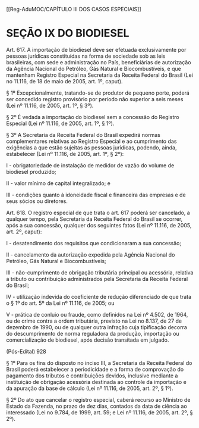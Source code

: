 [[Reg-AduMOC/CAPÍTULO III DOS CASOS ESPECIAIS]]

# SEÇÃO IX DO BIODIESEL

Art. 617. A importação de biodiesel deve ser efetuada
exclusivamente por pessoas jurídicas constituídas na forma
de sociedade sob as leis brasileiras, com sede e
administração no País, beneficiárias de autorização da
Agência Nacional do Petróleo, Gás Natural e
Biocombustíveis, e que mantenham Registro Especial na
Secretaria da Receita Federal do Brasil (Lei no 11.116, de 18
de maio de 2005, art. 1º, caput).

§ 1º Excepcionalmente, tratando-se de produtor de pequeno
porte, poderá ser concedido registro provisório por período
não superior a seis meses (Lei nº 11.116, de 2005, art. 1º, §
3º).

§ 2º É vedada a importação do biodiesel sem a concessão do
Registro Especial (Lei nº 11.116, de 2005, art. 1º, § 1º).

§ 3º A Secretaria da Receita Federal do Brasil expedirá
normas complementares relativas ao Registro Especial e ao
cumprimento das exigências a que estão sujeitas as pessoas
jurídicas, podendo, ainda, estabelecer (Lei nº 11.116, de
2005, art. 1º, § 2º):

I - obrigatoriedade de instalação de medidor de vazão do
volume de biodiesel produzido;

II - valor mínimo de capital integralizado; e

III - condições quanto à idoneidade fiscal e financeira das
empresas e de seus sócios ou diretores.

Art. 618. O registro especial de que trata o art. 617 poderá
ser cancelado, a qualquer tempo, pela Secretaria da Receita
Federal do Brasil se ocorrer, após a sua concessão, qualquer
dos seguintes fatos (Lei nº 11.116, de 2005, art. 2º, caput):

I - desatendimento dos requisitos que condicionaram a sua
concessão;

II - cancelamento da autorização expedida pela Agência
Nacional do Petróleo, Gás Natural e Biocombustíveis;

III - não-cumprimento de obrigação tributária principal ou
acessória, relativa a tributo ou contribuição administrados
pela Secretaria da Receita Federal do Brasil;

IV - utilização indevida do coeficiente de redução
diferenciado de que trata o § 1º do art. 5º da Lei nº 11.116,
de 2005; ou

V - prática de conluio ou fraude, como definidos na Lei nº
4.502, de 1964, ou de crime contra a ordem tributária,
previsto na Lei no 8.137, de 27 de dezembro de 1990, ou de
qualquer outra infração cuja tipificação decorra do
descumprimento de norma reguladora da produção,
importação ou comercialização de biodiesel, após decisão
transitada em julgado.

(Pós-Edital)    928

§ 1º Para os fins do disposto no inciso III, a Secretaria da
Receita Federal do Brasil poderá estabelecer a periodicidade
e a forma de comprovação do pagamento dos tributos e
contribuições devidos, inclusive mediante a instituição de
obrigação acessória destinada ao controle da importação e
da apuração da base de cálculo (Lei nº 11.116, de 2005, art.
2º, § 1º).

§ 2º Do ato que cancelar o registro especial, caberá recurso
ao Ministro de Estado da Fazenda, no prazo de dez dias,
contados da data de ciência ao interessado (Lei no 9.784, de
1999, art. 59; e Lei nº 11.116, de 2005, art. 2º, § 2º).